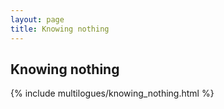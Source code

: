 ```yaml
---
layout: page
title: Knowing nothing
---
```

## Knowing nothing

{% include multilogues/knowing_nothing.html %}
